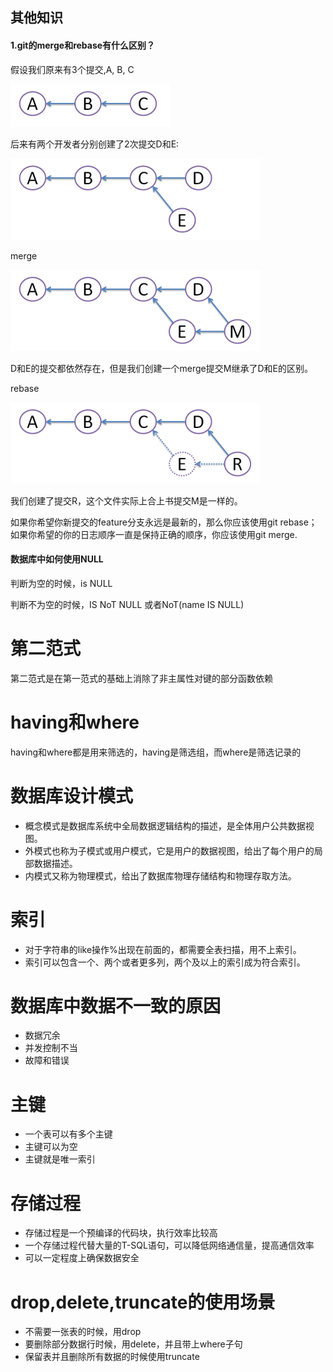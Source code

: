 ## 其他知识

#### 1.git的merge和rebase有什么区别？

假设我们原来有3个提交,A, B, C

 ![1](figure/1.png)

后来有两个开发者分别创建了2次提交D和E:

 ![2](figure/2.png)

merge

 ![3](figure/3.png)

D和E的提交都依然存在，但是我们创建一个merge提交M继承了D和E的区别。

rebase

 ![4](figure/4.png)

我们创建了提交R，这个文件实际上合上书提交M是一样的。

如果你希望你新提交的feature分支永远是最新的，那么你应该使用git rebase；如果你希望的你的日志顺序一直是保持正确的顺序，你应该使用git merge.

####  数据库中如何使用NULL

判断为空的时候，is NULL

判断不为空的时候，IS NoT NULL 或者NoT(name IS NULL)

# 第二范式

第二范式是在第一范式的基础上消除了非主属性对键的部分函数依赖

# having和where

having和where都是用来筛选的，having是筛选组，而where是筛选记录的

# 数据库设计模式

* 概念模式是数据库系统中全局数据逻辑结构的描述，是全体用户公共数据视图。
* 外模式也称为子模式或用户模式，它是用户的数据视图，给出了每个用户的局部数据描述。
* 内模式又称为物理模式，给出了数据库物理存储结构和物理存取方法。

 # 索引

* 对于字符串的like操作%出现在前面的，都需要全表扫描，用不上索引。
* 索引可以包含一个、两个或者更多列，两个及以上的索引成为符合索引。

# 数据库中数据不一致的原因

* 数据冗余
* 并发控制不当
* 故障和错误

# 主键

* 一个表可以有多个主键
* 主键可以为空
* 主键就是唯一索引
# 存储过程

* 存储过程是一个预编译的代码块，执行效率比较高
* 一个存储过程代替大量的T-SQL语句，可以降低网络通信量，提高通信效率
* 可以一定程度上确保数据安全

# drop,delete,truncate的使用场景

* 不需要一张表的时候，用drop
* 要删除部分数据行时候，用delete，并且带上where子句
* 保留表并且删除所有数据的时候使用truncate